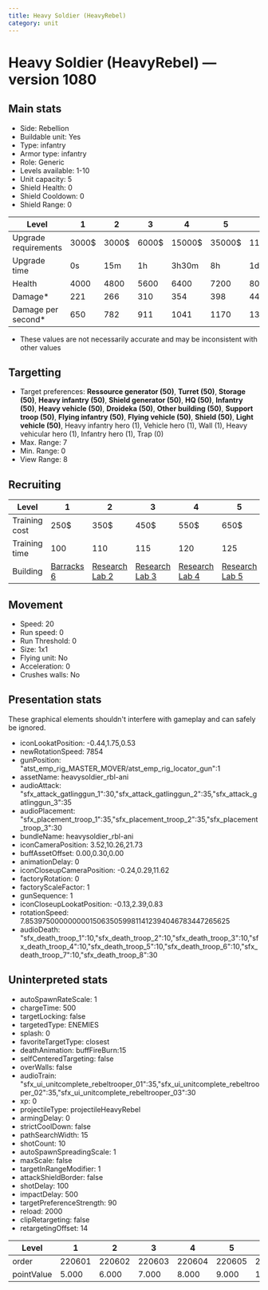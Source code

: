 ```yaml
---
title: Heavy Soldier (HeavyRebel)
category: unit
---
```


# Heavy Soldier (HeavyRebel) — version 1080

## Main stats

  * Side: Rebellion
  * Buildable unit: Yes
  * Type: infantry
  * Armor type: infantry
  * Role: Generic
  * Levels available: 1-10
  * Unit capacity: 5
  * Shield Health: 0
  * Shield Cooldown: 0
  * Shield Range: 0

|Level               |1    |2    |3    |4     |5     |6      |7      |8      |9       |10      |
|--------------------|-----|-----|-----|------|------|-------|-------|-------|--------|--------|
|Upgrade requirements|3000$|3000$|6000$|15000$|35000$|115000$|175000$|350000$|1000000$|2000000$|
|Upgrade time        |0s   |15m  |1h   |3h30m |8h    |1d     |2d     |3d12h  |5d      |1w2d    |
|Health              |4000 |4800 |5600 |6400  |7200  |8000   |8800   |9600   |10400   |12000   |
|Damage*             |221  |266  |310  |354   |398   |442    |487    |531    |575     |663     |
|Damage per second*  |650  |782  |911  |1041  |1170  |1300   |1432   |1561   |1691    |1950    |

* These values are not necessarily accurate and may be inconsistent with other values

## Targetting

  * Target preferences: **Ressource generator (50)**, **Turret (50)**, **Storage (50)**, **Heavy infantry (50)**, **Shield generator (50)**, **HQ (50)**, **Infantry (50)**, **Heavy vehicle (50)**, **Droideka (50)**, **Other building (50)**, **Support troop (50)**, **Flying infantry (50)**, **Flying vehicle (50)**, **Shield (50)**, **Light vehicle (50)**, Heavy infantry hero (1), Vehicle hero (1), Wall (1), Heavy vehicular hero (1), Infantry hero (1), Trap (0)
  * Max. Range: 7
  * Min. Range: 0
  * View Range: 8

## Recruiting

|Level        |1                               |2                                     |3                                     |4                                     |5                                     |6                                     |7                                     |8                                     |9                                     |10                                     |
|-------------|--------------------------------|--------------------------------------|--------------------------------------|--------------------------------------|--------------------------------------|--------------------------------------|--------------------------------------|--------------------------------------|--------------------------------------|---------------------------------------|
|Training cost|250$                            |350$                                  |450$                                  |550$                                  |650$                                  |750$                                  |850$                                  |1000$                                 |1050$                                 |1150$                                  |
|Training time|100                             |110                                   |115                                   |120                                   |125                                   |130                                   |135                                   |140                                   |145                                   |150                                    |
|Building     |[Barracks 6](rebelBarracks.html)|[Research Lab 2](rebelOffenseLab.html)|[Research Lab 3](rebelOffenseLab.html)|[Research Lab 4](rebelOffenseLab.html)|[Research Lab 5](rebelOffenseLab.html)|[Research Lab 6](rebelOffenseLab.html)|[Research Lab 7](rebelOffenseLab.html)|[Research Lab 8](rebelOffenseLab.html)|[Research Lab 9](rebelOffenseLab.html)|[Research Lab 10](rebelOffenseLab.html)|

## Movement

  * Speed: 20
  * Run speed: 0
  * Run Threshold: 0
  * Size: 1x1
  * Flying unit: No
  * Acceleration: 0
  * Crushes walls: No

## Presentation stats

These graphical elements shouldn't interfere with gameplay and can safely be ignored.

  * iconLookatPosition: -0.44,1.75,0.53
  * newRotationSpeed: 7854
  * gunPosition: "atst_emp_rig_MASTER_MOVER/atst_emp_rig_locator_gun":1
  * assetName: heavysoldier_rbl-ani
  * audioAttack: "sfx_attack_gatlinggun_1":30,"sfx_attack_gatlinggun_2":35,"sfx_attack_gatlinggun_3":35
  * audioPlacement: "sfx_placement_troop_1":35,"sfx_placement_troop_2":35,"sfx_placement_troop_3":30
  * bundleName: heavysoldier_rbl-ani
  * iconCameraPosition: 3.52,10.26,21.73
  * buffAssetOffset: 0.00,0.30,0.00
  * animationDelay: 0
  * iconCloseupCameraPosition: -0.24,0.29,11.62
  * factoryRotation: 0
  * factoryScaleFactor: 1
  * gunSequence: 1
  * iconCloseupLookatPosition: -0.13,2.39,0.83
  * rotationSpeed: 7.8539750000000001506350599811412394046783447265625
  * audioDeath: "sfx_death_troop_1":10,"sfx_death_troop_2":10,"sfx_death_troop_3":10,"sfx_death_troop_4":10,"sfx_death_troop_5":10,"sfx_death_troop_6":10,"sfx_death_troop_7":10,"sfx_death_troop_8":30

## Uninterpreted stats

  * autoSpawnRateScale: 1
  * chargeTime: 500
  * targetLocking: false
  * targetedType: ENEMIES
  * splash: 0
  * favoriteTargetType: closest
  * deathAnimation: buffFireBurn:15
  * selfCenteredTargeting: false
  * overWalls: false
  * audioTrain: "sfx_ui_unitcomplete_rebeltrooper_01":35,"sfx_ui_unitcomplete_rebeltrooper_02":35,"sfx_ui_unitcomplete_rebeltrooper_03":30
  * xp: 0
  * projectileType: projectileHeavyRebel
  * armingDelay: 0
  * strictCoolDown: false
  * pathSearchWidth: 15
  * shotCount: 10
  * autoSpawnSpreadingScale: 1
  * maxScale: false
  * targetInRangeModifier: 1
  * attackShieldBorder: false
  * shotDelay: 100
  * impactDelay: 500
  * targetPreferenceStrength: 90
  * reload: 2000
  * clipRetargeting: false
  * retargetingOffset: 14

|Level     |1     |2     |3     |4     |5     |6     |7     |8     |9     |10    |
|----------|------|------|------|------|------|------|------|------|------|------|
|order     |220601|220602|220603|220604|220605|220606|220607|220608|220609|220610|
|pointValue|5.000 |6.000 |7.000 |8.000 |9.000 |10.000|11.000|12.000|13.000|15.000|

